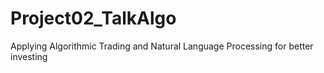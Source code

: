 # Project02_TalkAlgo
Applying Algorithmic Trading and Natural Language Processing for better investing 
